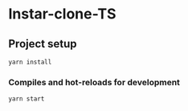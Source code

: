 # Instar-clone-TS
## Project setup
```
yarn install
```

### Compiles and hot-reloads for development
```
yarn start
```
